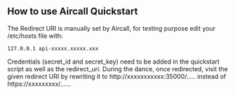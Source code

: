 ## How to use Aircall Quickstart 

The Redirect URI is manually set by Aircall, for testing purpose edit your /etc/hosts file with: 
```
127.0.0.1 api-xxxxx.xxxxx.xxx 
```
Credentials (secret_id and secret_key) need to be added in the quickstart script as well as the redirect_uri.
During the dance, once redirected, visit the given redirect URI by rewriting it to http://xxxxxxxxxxx:35000/..... instead of https://xxxxxxxxx/...... 